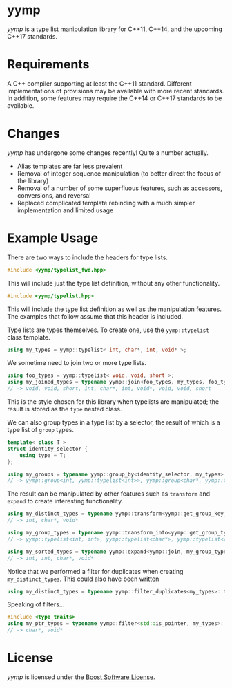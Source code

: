 # yymp
*yymp* is a type list manipulation library for C++11, C++14, and the upcoming C++17 standards.

# Requirements
A C++ compiler supporting at least the C++11 standard.
Different implementations of provisions may be available with more recent standards.
In addition, some features may require the C++14 or C++17 standards to be available.

# Changes
*yymp* has undergone some changes recently! Quite a number actually.
  * Alias templates are far less prevalent
  * Removal of integer sequence manipulation (to better direct the focus of the library)
  * Removal of a number of some superfluous features, such as accessors, conversions, and reversal
  * Replaced complicated template rebinding with a much simpler implementation and limited usage

# Example Usage
There are two ways to include the headers for type lists.
``` c++
#include <yymp/typelist_fwd.hpp>
```
This will include just the type list definition, without any other functionality.
``` c++
#include <yymp/typelist.hpp>
```
This will include the type list definition as well as the manipulation features.
The examples that follow assume that this header is included.

Type lists are types themselves. To create one, use the `yymp::typelist` class template.
``` c++
using my_types = yymp::typelist< int, char*, int, void* >;
```

We sometime need to join two or more type lists.
``` c++
using foo_types = yymp::typelist< void, void, short >;
using my_joined_types = typename yymp::join<foo_types, my_types, foo_types>::type; 
// -> void, void, short, int, char*, int, void*, void, void, short
```
This is the style chosen for this library when typelists are manipulated; the result is stored as the `type` nested class.

We can also group types in a type list by a selector, the result of which is a type list of `group` types.
``` c++
template< class T >
struct identity_selector {
    using type = T;
};

using my_groups = typename yymp::group_by<identity_selector, my_types>::type; 
// -> yymp::group<int, yymp::typelist<int>>, yymp::group<char*, yymp::typelist<char*>>, yymp::group<void*, yymp::typelist<void*>>
```

The result can be manipulated by other features such as `transform` and `expand` to create interesting functionality.
``` c++
using my_distinct_types = typename yymp::transform<yymp::get_group_key, my_groups>::type;
// -> int, char*, void*

using my_group_types = typename yymp::transform_into<yymp::get_group_types, my_groups>::type;
// -> yymp::typelist<int, int>, yymp::typelist<char*>, yymp::typelist<void*>

using my_sorted_types = typename yymp::expand<yymp::join, my_group_types>::type; // equivalent to typename yymp::join< T... >::type for T in my_group_types
// -> int, int, char*, void*
```

Notice that we performed a filter for duplicates when creating `my_distinct_types`. This could also have been written
``` c++
using my_distinct_types = typename yymp::filter_duplicates<my_types>::type;
```

Speaking of filters...
``` c++
#include <type_traits>
using my_ptr_types = typename yymp::filter<std::is_pointer, my_types>::type;
// -> char*, void*
```

# License
*yymp* is licensed under the [Boost Software License](https://github.com/surrealwaffle/yymp/blob/master/LICENSE_1_0.txt).